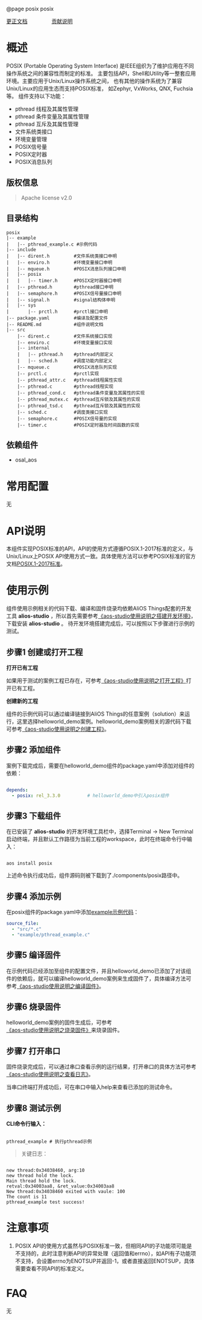 @page posix posix

[更正文档](https://gitee.com/alios-things/posix/edit/rel_3.3.0/README.md) &emsp;&emsp;&emsp;&emsp; [贡献说明](https://g.alicdn.com/alios-things-3.3/doc/contribute_doc.html)

# 概述
POSIX (Portable Operating System Interface) 是IEEE组织为了维护应用在不同操作系统之间的兼容性而制定的标准。 主要包括API，Shell和Utility等一整套应用环境。主要应用于Unix/Linux操作系统之间， 也有其他的操作系统为了兼容Unix/Linux的应用生态而支持POSIX标准， 如Zephyr, VxWorks, QNX, Fuchsia等。
组件支持以下功能：
- pthread 线程及其属性管理
- pthread 条件变量及其属性管理
- pthread 互斥及其属性管理
- 文件系统类接口
- 环境变量管理
- POSIX信号量
- POSIX定时器
- POSIX消息队列

## 版权信息
> Apache license v2.0

## 目录结构
```tree
posix
|-- example
|   |-- pthread_example.c #示例代码
|-- include
|   |-- dirent.h         #文件系统类接口申明
|   |-- enviro.h         #环境变量接口申明
|   |-- mqueue.h         #POSIX消息队列接口申明
|   |-- posix
|   |   |-- timer.h      #POSIX定时器接口申明
|   |-- pthread.h        #pthread接口申明
|   |-- semaphore.h      #POSIX信号量接口申明
|   |-- signal.h         #signal结构体申明
|   |-- sys
|       |-- prctl.h      #prctl接口申明
|-- package.yaml         #编译及配置文件
|-- README.md            #组件说明文档
|-- src
    |-- dirent.c         #文件系统接口实现
    |-- enviro.c         #环境变量接口实现
    |-- internal
    |   |-- pthread.h    #pthread内部定义
    |   |-- sched.h      #调度功能内部定义
    |-- mqueue.c         #POSIX消息队列实现
    |-- prctl.c          #prctl实现
    |-- pthread_attr.c   #pthread线程属性实现
    |-- pthread.c        #pthread线程实现
    |-- pthread_cond.c   #pthread条件变量及其属性的实现
    |-- pthread_mutex.c  #pthread互斥锁及其属性的实现
    |-- pthread_tsd.c    #pthread互斥锁及其属性的实现
    |-- sched.c          #调度类接口实现
    |-- semaphore.c      #POSIX信号量的实现
    |-- timer.c          #POSIX定时器及时间函数的实现
```

## 依赖组件
* osal_aos

# 常用配置
无

# API说明
本组件实现POSIX标准的API，API的使用方式遵循POSIX.1-2017标准的定义，与Unix/Linux上POSIX API使用方式一致。具体使用方法可以参考POSIX标准的官方文档[POSIX.1-2017标准](https://pubs.opengroup.org/onlinepubs/9699919799/idx/functions.html)。

# 使用示例

组件使用示例相关的代码下载、编译和固件烧录均依赖AliOS Things配套的开发工具 **alios-studio** ，所以首先需要参考[《aos-studio使用说明之搭建开发环境》](https://g.alicdn.com/alios-things-3.3/doc/setup_env.html)，下载安装 **alios-studio** 。
待开发环境搭建完成后，可以按照以下步骤进行示例的测试。

## 步骤1 创建或打开工程

**打开已有工程**

如果用于测试的案例工程已存在，可参考[《aos-studio使用说明之打开工程》](https://g.alicdn.com/alios-things-3.3/doc/open_project.html)打开已有工程。

**创建新的工程**

组件的示例代码可以通过编译链接到AliOS Things的任意案例（solution）来运行，这里选择helloworld_demo案例。helloworld_demo案例相关的源代码下载可参考[《aos-studio使用说明之创建工程》](https://g.alicdn.com/alios-things-3.3/doc/create_project.html)。

## 步骤2 添加组件

案例下载完成后，需要在helloworld_demo组件的package.yaml中添加对组件的依赖：

```yaml

depends:
  - posix: rel_3.3.0          # helloworld_demo中引入posix组件

```

## 步骤3 下载组件

在已安装了 **alios-studio** 的开发环境工具栏中，选择Terminal -> New Terminal启动终端，并且默认工作路径为当前工程的workspace，此时在终端命令行中输入：

```shell

aos install posix

```

上述命令执行成功后，组件源码则被下载到了./components/posix路径中。

## 步骤4 添加示例

在posix组件的package.yaml中添加[example示例代码](https://gitee.com/alios-things/posix/tree/rel_3.3.0/example)：

```yaml
source_file:
  - "src/*.c"
  - "example/pthread_example.c"
```

## 步骤5 编译固件

在示例代码已经添加至组件的配置文件，并且helloworld_demo已添加了对该组件的依赖后，就可以编译helloworld_demo案例来生成固件了，具体编译方法可参考[《aos-studio使用说明之编译固件》](https://g.alicdn.com/alios-things-3.3/doc/build_project.html)。

## 步骤6 烧录固件

helloworld_demo案例的固件生成后，可参考[《aos-studio使用说明之烧录固件》](https://g.alicdn.com/alios-things-3.3/doc/burn_image.html)来烧录固件。

## 步骤7 打开串口

固件烧录完成后，可以通过串口查看示例的运行结果，打开串口的具体方法可参考[《aos-studio使用说明之查看日志》](https://g.alicdn.com/alios-things-3.3/doc/view_log.html)。

当串口终端打开成功后，可在串口中输入help来查看已添加的测试命令。

## 步骤8 测试示例

**CLI命令行输入：**
```shell

pthread_example # 执行pthread示例

```

> 关键日志：
```shell

new thread:0x34038460, arg:10
new thread hold the lock.
Main thread hold the lock.
retval:0x34003aa8, &ret_value:0x34003aa8
New thread:0x34038460 exited with vaule: 100
The count is 11
pthread_example test success!

```

# 注意事项
1. POSIX API的使用方式虽然与POSIX标准一致，但相同API的子功能项可能是不支持的，此时注意判断API的异常处理（返回值和errno），如API有子功能项不支持，会设置errno为ENOTSUP并返回-1，或者直接返回ENOTSUP，具体需要查看不同API的标准定义。

# FAQ
无
